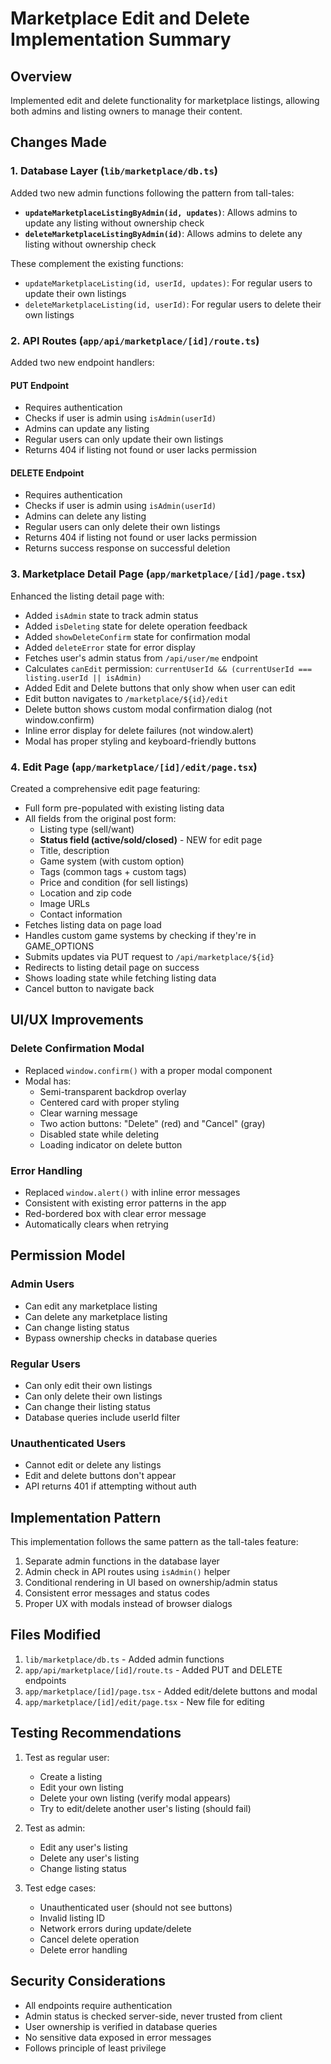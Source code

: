 # Marketplace Edit and Delete Implementation Summary

## Overview
Implemented edit and delete functionality for marketplace listings, allowing both admins and listing owners to manage their content.

## Changes Made

### 1. Database Layer (`lib/marketplace/db.ts`)
Added two new admin functions following the pattern from tall-tales:

- **`updateMarketplaceListingByAdmin(id, updates)`**: Allows admins to update any listing without ownership check
- **`deleteMarketplaceListingByAdmin(id)`**: Allows admins to delete any listing without ownership check

These complement the existing functions:
- `updateMarketplaceListing(id, userId, updates)`: For regular users to update their own listings
- `deleteMarketplaceListing(id, userId)`: For regular users to delete their own listings

### 2. API Routes (`app/api/marketplace/[id]/route.ts`)
Added two new endpoint handlers:

#### PUT Endpoint
- Requires authentication
- Checks if user is admin using `isAdmin(userId)`
- Admins can update any listing
- Regular users can only update their own listings
- Returns 404 if listing not found or user lacks permission

#### DELETE Endpoint
- Requires authentication
- Checks if user is admin using `isAdmin(userId)`
- Admins can delete any listing
- Regular users can only delete their own listings
- Returns 404 if listing not found or user lacks permission
- Returns success response on successful deletion

### 3. Marketplace Detail Page (`app/marketplace/[id]/page.tsx`)
Enhanced the listing detail page with:

- Added `isAdmin` state to track admin status
- Added `isDeleting` state for delete operation feedback
- Added `showDeleteConfirm` state for confirmation modal
- Added `deleteError` state for error display
- Fetches user's admin status from `/api/user/me` endpoint
- Calculates `canEdit` permission: `currentUserId && (currentUserId === listing.userId || isAdmin)`
- Added Edit and Delete buttons that only show when user can edit
- Edit button navigates to `/marketplace/${id}/edit`
- Delete button shows custom modal confirmation dialog (not window.confirm)
- Inline error display for delete failures (not window.alert)
- Modal has proper styling and keyboard-friendly buttons

### 4. Edit Page (`app/marketplace/[id]/edit/page.tsx`)
Created a comprehensive edit page featuring:

- Full form pre-populated with existing listing data
- All fields from the original post form:
  - Listing type (sell/want)
  - **Status field (active/sold/closed)** - NEW for edit page
  - Title, description
  - Game system (with custom option)
  - Tags (common tags + custom tags)
  - Price and condition (for sell listings)
  - Location and zip code
  - Image URLs
  - Contact information
- Fetches listing data on page load
- Handles custom game systems by checking if they're in GAME_OPTIONS
- Submits updates via PUT request to `/api/marketplace/${id}`
- Redirects to listing detail page on success
- Shows loading state while fetching listing data
- Cancel button to navigate back

## UI/UX Improvements

### Delete Confirmation Modal
- Replaced `window.confirm()` with a proper modal component
- Modal has:
  - Semi-transparent backdrop overlay
  - Centered card with proper styling
  - Clear warning message
  - Two action buttons: "Delete" (red) and "Cancel" (gray)
  - Disabled state while deleting
  - Loading indicator on delete button

### Error Handling
- Replaced `window.alert()` with inline error messages
- Consistent with existing error patterns in the app
- Red-bordered box with clear error message
- Automatically clears when retrying

## Permission Model

### Admin Users
- Can edit any marketplace listing
- Can delete any marketplace listing
- Can change listing status
- Bypass ownership checks in database queries

### Regular Users
- Can only edit their own listings
- Can only delete their own listings
- Can change their listing status
- Database queries include userId filter

### Unauthenticated Users
- Cannot edit or delete any listings
- Edit and delete buttons don't appear
- API returns 401 if attempting without auth

## Implementation Pattern
This implementation follows the same pattern as the tall-tales feature:
1. Separate admin functions in the database layer
2. Admin check in API routes using `isAdmin()` helper
3. Conditional rendering in UI based on ownership/admin status
4. Consistent error messages and status codes
5. Proper UX with modals instead of browser dialogs

## Files Modified
1. `lib/marketplace/db.ts` - Added admin functions
2. `app/api/marketplace/[id]/route.ts` - Added PUT and DELETE endpoints
3. `app/marketplace/[id]/page.tsx` - Added edit/delete buttons and modal
4. `app/marketplace/[id]/edit/page.tsx` - New file for editing

## Testing Recommendations
1. Test as regular user:
   - Create a listing
   - Edit your own listing
   - Delete your own listing (verify modal appears)
   - Try to edit/delete another user's listing (should fail)

2. Test as admin:
   - Edit any user's listing
   - Delete any user's listing
   - Change listing status

3. Test edge cases:
   - Unauthenticated user (should not see buttons)
   - Invalid listing ID
   - Network errors during update/delete
   - Cancel delete operation
   - Delete error handling

## Security Considerations
- All endpoints require authentication
- Admin status is checked server-side, never trusted from client
- User ownership is verified in database queries
- No sensitive data exposed in error messages
- Follows principle of least privilege
